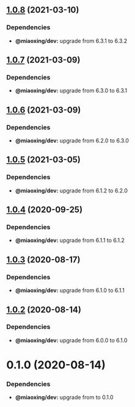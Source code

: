 ## [1.0.8](https://github.com/miaoxing/append-url/compare/append-url@1.0.7...append-url@1.0.8) (2021-03-10)





### Dependencies

* **@miaoxing/dev:** upgrade from 6.3.1 to 6.3.2

## [1.0.7](https://github.com/miaoxing/append-url/compare/append-url@1.0.6...append-url@1.0.7) (2021-03-09)





### Dependencies

* **@miaoxing/dev:** upgrade from 6.3.0 to 6.3.1

## [1.0.6](https://github.com/miaoxing/append-url/compare/append-url@1.0.5...append-url@1.0.6) (2021-03-09)





### Dependencies

* **@miaoxing/dev:** upgrade from 6.2.0 to 6.3.0

## [1.0.5](https://github.com/miaoxing/append-url/compare/append-url@1.0.4...append-url@1.0.5) (2021-03-05)





### Dependencies

* **@miaoxing/dev:** upgrade from 6.1.2 to 6.2.0

## [1.0.4](https://github.com/miaoxing/append-url/compare/append-url@1.0.3...append-url@1.0.4) (2020-09-25)





### Dependencies

* **@miaoxing/dev:** upgrade from 6.1.1 to 6.1.2

## [1.0.3](https://github.com/miaoxing/append-url/compare/append-url@1.0.2...append-url@1.0.3) (2020-08-17)





### Dependencies

* **@miaoxing/dev:** upgrade from 6.1.0 to 6.1.1

## [1.0.2](https://github.com/miaoxing/append-url/compare/append-url@1.0.1...append-url@1.0.2) (2020-08-14)





### Dependencies

* **@miaoxing/dev:** upgrade from 6.0.0 to 6.1.0

# 0.1.0 (2020-08-14)





### Dependencies

* **@miaoxing/dev:** upgrade from  to 0.1.0
